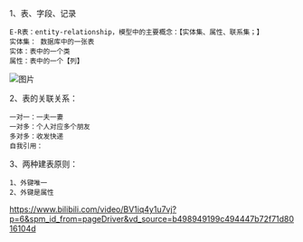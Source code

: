 1、表、字段、记录

    E-R表：entity-relationship，模型中的主要概念：【实体集、属性、联系集；】
    实体集： 数据库中的一张表
    实体：表中的一个类
    属性：表中的一个【列】
![图片](https://user-images.githubusercontent.com/38878365/191018295-951c9e47-6d06-4335-bc56-d34cfab69f75.png)
  
  
  
2、表的关联关系：  
    
    一对一：一夫一妻
    一对多：个人对应多个朋友
    多对多：收发快递
    自我引用：
    
3、两种建表原则：   

    1、外键唯一
    2、外键是属性
    
    
https://www.bilibili.com/video/BV1iq4y1u7vj?p=6&spm_id_from=pageDriver&vd_source=b498949199c494447b72f71d8016104d

